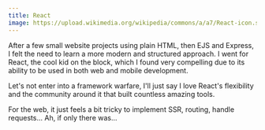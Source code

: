 ```yaml
---
title: React
image: https://upload.wikimedia.org/wikipedia/commons/a/a7/React-icon.svg
---
```


After a few small website projects using plain HTML, then EJS and Express, I felt the need to learn a more modern and structured approach. I went for React, the cool kid on the block, which I found very compelling due to its ability to be used in both web and mobile development.

Let's not enter into a framework warfare, I'll just say I love React's flexibility and the community around it that built countless amazing tools.

For the web, it just feels a bit tricky to implement SSR, routing, handle requests... Ah, if only there was...
